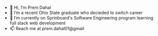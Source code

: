 - 👋 Hi, I’m Prem Dahal
- 👀 I’m a recent Ohio State graduate who decieded to switch career
- 🌱 I’m currently on Sprinboard's Software Engineering program learning full stack web development
- 📫 Reach me at prem.dahal01@gmail

